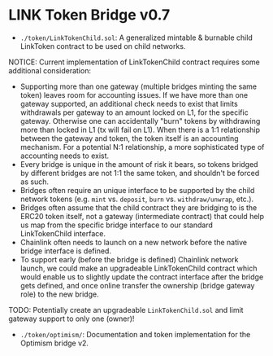 # LINK Token Bridge v0.7

- `./token/LinkTokenChild.sol`: A generalized mintable & burnable child LinkToken contract to be used on child networks.

NOTICE: Current implementation of LinkTokenChild contract requires some additional consideration:

- Supporting more than one gateway (multiple bridges minting the same token) leaves room for accounting issues.
  If we have more than one gateway supported, an additional check needs to exist that limits withdrawals per
  gateway to an amount locked on L1, for the specific gateway. Otherwise one can accidentally "burn" tokens
  by withdrawing more than locked in L1 (tx will fail on L1). When there is a 1:1 relationship between the
  gateway and token, the token itself is an accounting mechanism. For a potential N:1 relationship, a more
  sophisticated type of accounting needs to exist.
- Every bridge is unique in the amount of risk it bears, so tokens bridged by different bridges are not 1:1
  the same token, and shouldn't be forced as such.
- Bridges often require an unique interface to be supported by the child network tokens
  (e.g. `mint` vs. `deposit`, `burn` vs. `withdraw/unwrap`, etc.).
- Bridges often assume that the child contract they are bridging to is the ERC20 token itself, not a gateway
  (intermediate contract) that could help us map from the specific bridge interface to our standard
  LinkTokenChild interface.
- Chainlink often needs to launch on a new network before the native bridge interface is defined.
- To support early (before the bridge is defined) Chainlink network launch, we could make an upgradeable
  LinkTokenChild contract which would enable us to slightly update the contract interface after the bridge
  gets defined, and once online transfer the ownership (bridge gateway role) to the new bridge.

TODO: Potentially create an upgradeable `LinkTokenChild.sol` and limit gateway support to only one (owner)!

- `./token/optimism/`: Documentation and token implementation for the Optimism bridge v2.
